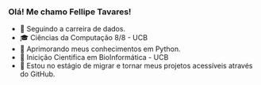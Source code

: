 ### Olá! Me chamo Fellipe Tavares!

- 🎲  Seguindo a carreira de dados.
- 🎓  Ciências da Computação 8/8 - UCB
- 🐍  Aprimorando meus conhecimentos em Python.
- 🔬  Inicição Cientifica em BioInformática - UCB
- 🚧  Estou no estágio de migrar e tornar meus projetos acessíveis através do GitHub.
